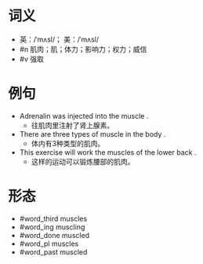# 词义
- 英：/ˈmʌsl/； 美：/ˈmʌsl/
- #n 肌肉；肌；体力；影响力；权力；威信
- #v 强取
# 例句
- Adrenalin was injected into the muscle .
	- 往肌肉里注射了肾上腺素。
- There are three types of muscle in the body .
	- 体内有3种类型的肌肉。
- This exercise will work the muscles of the lower back .
	- 这样的运动可以锻炼腰部的肌肉。
# 形态
- #word_third muscles
- #word_ing muscling
- #word_done muscled
- #word_pl muscles
- #word_past muscled
